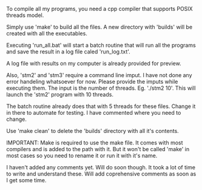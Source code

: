 To compile all my programs, you need a cpp compiler that supports POSIX threads model.

Simply use 'make' to build all the files. A new directory with 'builds' will be created with all the executables. 

Executing 'run_all.bat' will start a batch routine that will run all the programs and save the result in a log file caled 'run_log.txt'. 

A log file with results on my computer is already provided for preview. 

Also, 'stm2' and 'stm3' require a command line imput. I have not done any error handeling whatsoever for now. Please provide the imputs while executing them. The input is the number of threads. Eg. './stm2 10'. This will launch the 'stm2' program with 10 threads. 

The batch routine already does that with 5 threads for these files. Change it in there to automate for testing. I have commented where you need to change.

Use 'make clean' to delete the 'builds' directory with all it's contents. 

IMPORTANT: Make is required to use the make file. It comes with most compilers and is added to the path with it. But it won't be called 'make' in most cases so you need to rename it or run it with it's name. 

I haven't added any comments yet. Will do soon though. It took a lot of time to write and understand these. Will add coprehensive comments as soon as I get some time.